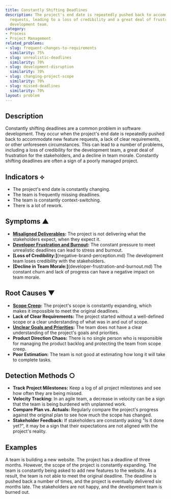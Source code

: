 ```yaml
---
title: Constantly Shifting Deadlines
description: The project's end date is repeatedly pushed back to accommodate new feature
  requests, leading to a loss of credibility and a great deal of frustration for the
  development team.
category:
- Process
- Project Management
related_problems:
- slug: frequent-changes-to-requirements
  similarity: 75%
- slug: unrealistic-deadlines
  similarity: 70%
- slug: development-disruption
  similarity: 70%
- slug: changing-project-scope
  similarity: 70%
- slug: missed-deadlines
  similarity: 70%
layout: problem
---
```


## Description
Constantly shifting deadlines are a common problem in software development. They occur when the project's end date is repeatedly pushed back to accommodate new feature requests, a lack of clear requirements, or other unforeseen circumstances. This can lead to a number of problems, including a loss of credibility for the development team, a great deal of frustration for the stakeholders, and a decline in team morale. Constantly shifting deadlines are often a sign of a poorly managed project.

## Indicators ⟡
- The project's end date is constantly changing.
- The team is frequently missing deadlines.
- The team is constantly context-switching.
- There is a lot of rework.

## Symptoms ▲
- **[Misaligned Deliverables](misaligned-deliverables.md):** The project is not delivering what the stakeholders expect, when they expect it.
- **[Developer Frustration and Burnout](developer-frustration-and-burnout.md):** The constant pressure to meet unrealistic deadlines can lead to stress and burnout.
- **[Loss of Credibility:]**(negative-brand-perception.md) The development team loses credibility with the stakeholders.
- **[Decline in Team Morale:]**(developer-frustration-and-burnout.md) The constant churn and lack of progress can have a negative impact on team morale.

## Root Causes ▼
- **[Scope Creep](scope-creep.md):** The project's scope is constantly expanding, which makes it impossible to meet the original deadlines.
- **Lack of Clear Requirements:** The project started without a well-defined scope or a clear understanding of what was in and out of scope.
- **[Unclear Goals and Priorities](unclear-goals-and-priorities.md):** The team does not have a clear understanding of the project's goals and priorities.
- **Product Direction Chaos:** There is no single person who is responsible for managing the product backlog and protecting the team from scope creep.
- **Poor Estimation:** The team is not good at estimating how long it will take to complete tasks.

## Detection Methods ○
- **Track Project Milestones:** Keep a log of all project milestones and see how often they are being missed.
- **Velocity Tracking:** In an agile team, a decrease in velocity can be a sign that the team is being burdened with unplanned work.
- **Compare Plan vs. Actuals:** Regularly compare the project's progress against the original plan to see how much the scope has changed.
- **Stakeholder Feedback:** If stakeholders are constantly asking "Is it done yet?", it may be a sign that their expectations are not aligned with the project's reality.

## Examples
A team is building a new website. The project has a deadline of three months. However, the scope of the project is constantly expanding. The team is constantly being asked to add new features to the website. As a result, the team is not able to meet the original deadline. The deadline is pushed back a number of times, and the project is eventually delivered six months late. The stakeholders are not happy, and the development team is burned out.
